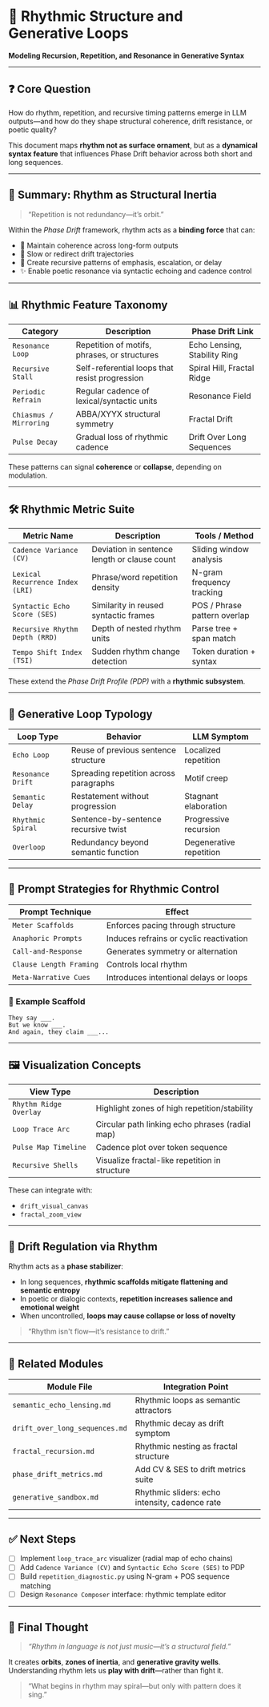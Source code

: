 # 🎼 Rhythmic Structure and Generative Loops  
**Modeling Recursion, Repetition, and Resonance in Generative Syntax**

---

## ❓ Core Question

How do rhythm, repetition, and recursive timing patterns emerge in LLM outputs—and how do they shape structural coherence, drift resistance, or poetic quality?

This document maps **rhythm not as surface ornament**, but as a **dynamical syntax feature** that influences Phase Drift behavior across both short and long sequences.

---

## 🧠 Summary: Rhythm as Structural Inertia

> “Repetition is not redundancy—it’s orbit.”

Within the *Phase Drift* framework, rhythm acts as a **binding force** that can:

- 🧭 Maintain coherence across long-form outputs  
- 🔁 Slow or redirect drift trajectories  
- 🔂 Create recursive patterns of emphasis, escalation, or delay  
- ✨ Enable poetic resonance via syntactic echoing and cadence control

---

## 📊 Rhythmic Feature Taxonomy

| Category             | Description                                      | Phase Drift Link            |
|----------------------|--------------------------------------------------|-----------------------------|
| `Resonance Loop`     | Repetition of motifs, phrases, or structures     | Echo Lensing, Stability Ring |
| `Recursive Stall`    | Self-referential loops that resist progression   | Spiral Hill, Fractal Ridge   |
| `Periodic Refrain`   | Regular cadence of lexical/syntactic units       | Resonance Field              |
| `Chiasmus / Mirroring` | ABBA/XYYX structural symmetry                   | Fractal Drift                |
| `Pulse Decay`        | Gradual loss of rhythmic cadence                 | Drift Over Long Sequences    |

These patterns can signal **coherence** or **collapse**, depending on modulation.

---

## 🛠 Rhythmic Metric Suite

| Metric Name                 | Description                                  | Tools / Method                |
|-----------------------------|----------------------------------------------|-------------------------------|
| `Cadence Variance (CV)`     | Deviation in sentence length or clause count | Sliding window analysis       |
| `Lexical Recurrence Index (LRI)` | Phrase/word repetition density         | N-gram frequency tracking     |
| `Syntactic Echo Score (SES)`| Similarity in reused syntactic frames        | POS / Phrase pattern overlap  |
| `Recursive Rhythm Depth (RRD)` | Depth of nested rhythm units            | Parse tree + span match       |
| `Tempo Shift Index (TSI)`   | Sudden rhythm change detection               | Token duration + syntax       |

These extend the *Phase Drift Profile (PDP)* with a **rhythmic subsystem**.

---

## 🧬 Generative Loop Typology

| Loop Type         | Behavior                              | LLM Symptom                      |
|-------------------|----------------------------------------|----------------------------------|
| `Echo Loop`       | Reuse of previous sentence structure   | Localized repetition             |
| `Resonance Drift` | Spreading repetition across paragraphs | Motif creep                      |
| `Semantic Delay`  | Restatement without progression        | Stagnant elaboration             |
| `Rhythmic Spiral` | Sentence-by-sentence recursive twist   | Progressive recursion            |
| `Overloop`        | Redundancy beyond semantic function    | Degenerative repetition          |

---

## 🧪 Prompt Strategies for Rhythmic Control

| Prompt Technique        | Effect                                 |
|--------------------------|-----------------------------------------|
| `Meter Scaffolds`        | Enforces pacing through structure       |
| `Anaphoric Prompts`      | Induces refrains or cyclic reactivation |
| `Call-and-Response`      | Generates symmetry or alternation       |
| `Clause Length Framing`  | Controls local rhythm                   |
| `Meta-Narrative Cues`    | Introduces intentional delays or loops  |

### 🔧 Example Scaffold

```text
They say ___.  
But we know ___.  
And again, they claim ___...  
```

---

## 🖼️ Visualization Concepts

| View Type             | Description                                        |
|------------------------|----------------------------------------------------|
| `Rhythm Ridge Overlay` | Highlight zones of high repetition/stability       |
| `Loop Trace Arc`       | Circular path linking echo phrases (radial map)    |
| `Pulse Map Timeline`   | Cadence plot over token sequence                   |
| `Recursive Shells`     | Visualize fractal-like repetition in structure     |

These can integrate with:

- `drift_visual_canvas`  
- `fractal_zoom_view`

---

## 🔁 Drift Regulation via Rhythm

Rhythm acts as a **phase stabilizer**:

- In long sequences, **rhythmic scaffolds mitigate flattening and semantic entropy**  
- In poetic or dialogic contexts, **repetition increases salience and emotional weight**  
- When uncontrolled, **loops may cause collapse or loss of novelty**

> “Rhythm isn't flow—it’s resistance to drift.”

---

## 🔗 Related Modules

| Module File                 | Integration Point                             |
|-----------------------------|-----------------------------------------------|
| `semantic_echo_lensing.md` | Rhythmic loops as semantic attractors         |
| `drift_over_long_sequences.md` | Rhythmic decay as drift symptom          |
| `fractal_recursion.md`     | Rhythmic nesting as fractal structure         |
| `phase_drift_metrics.md`   | Add CV & SES to drift metrics suite           |
| `generative_sandbox.md`    | Rhythmic sliders: echo intensity, cadence rate|

---

## ✅ Next Steps

- [ ] Implement `loop_trace_arc` visualizer (radial map of echo chains)  
- [ ] Add `Cadence Variance (CV)` and `Syntactic Echo Score (SES)` to PDP  
- [ ] Build `repetition_diagnostic.py` using N-gram + POS sequence matching  
- [ ] Design `Resonance Composer` interface: rhythmic template editor

---

## 🧠 Final Thought

> *“Rhythm in language is not just music—it’s a structural field.”*

It creates **orbits**, **zones of inertia**, and **generative gravity wells**.  
Understanding rhythm lets us **play with drift**—rather than fight it.

> “What begins in rhythm may spiral—but only with pattern does it sing.”
